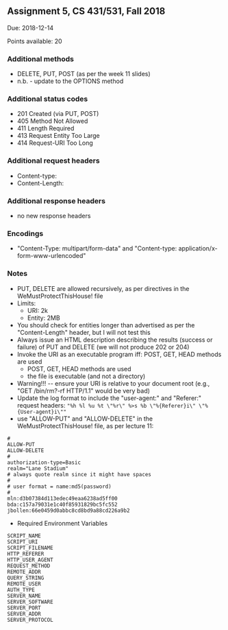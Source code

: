 ## Assignment 5, CS 431/531, Fall 2018

Due: 2018-12-14

Points available: 20

### Additional methods 

* DELETE, PUT, POST (as per the week 11 slides)
* n.b. - update to the OPTIONS method

### Additional status codes 

* 201 Created (via PUT, POST)
* 405 Method Not Allowed
* 411 Length Required
* 413 Request Entity Too Large
* 414 Request-URI Too Long


### Additional request headers 

* Content-type:
* Content-Length:

### Additional response headers

* no new response headers

### Encodings

* "Content-Type: multipart/form-data" and "Content-type: application/x-form-www-urlencoded"

### Notes

* PUT, DELETE are allowed recursively, as per directives in the WeMustProtectThisHouse! file
* Limits: 
    * URI: 2k
    * Entity: 2MB
* You should check for entities longer than advertised as per the "Content-Length" header, but I will not test this
* Always issue an HTML description describing the results (success or failure) of PUT and DELETE (we will not produce 202 or 204)
* Invoke the URI as an executable program iff: POST, GET, HEAD methods are used
    * POST, GET, HEAD methods are used
    * the file is executable (and not a directory)
* Warning!!! -- ensure your URI is relative to your document root (e.g., "GET /bin/rm?-rf HTTP/1.1" would be very bad)
* Update the log format to include the "user-agent:" and "Referer:" request headers:
`"%h %l %u %t \"%r\" %>s %b \"%{Referer}i\" \"%{User-agent}i\""`
* use "ALLOW-PUT" and "ALLOW-DELETE" in the WeMustProtectThisHouse! file, as per lecture 11:

```
#
ALLOW-PUT
ALLOW-DELETE
#
authorization-type=Basic
realm="Lane Stadium"
# always quote realm since it might have spaces
#
# user format = name:md5(password)
#
mln:d3b07384d113edec49eaa6238ad5ff00
bda:c157a79031e1c40f85931829bc5fc552
jbollen:66e0459d0abbc8cd8bd9a88cd226a9b2
```

* Required Environment Variables

```
SCRIPT_NAME     
SCRIPT_URI     
SCRIPT_FILENAME     
HTTP_REFERER     
HTTP_USER_AGENT     
REQUEST_METHOD     
REMOTE_ADDR     
QUERY_STRING     
REMOTE_USER     
AUTH_TYPE     
SERVER_NAME     
SERVER_SOFTWARE     
SERVER_PORT     
SERVER_ADDR     
SERVER_PROTOCOL     
```
